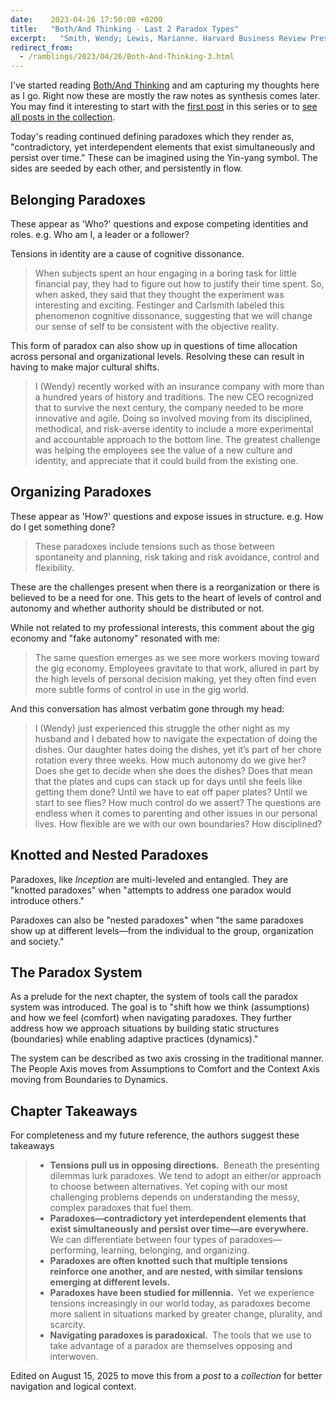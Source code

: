 ```yaml
---
date:    2023-04-26 17:50:00 +0200
title:   "Both/And Thinking - Last 2 Paradox Types"
excerpt:   "Smith, Wendy; Lewis, Marianne. Harvard Business Review Press"
redirect_from:
  - /ramblings/2023/04/26/Both-And-Thinking-3.html
---
```


I've started reading [Both/And Thinking](https://bothandthinking.net) and am capturing my thoughts here as I go.  Right now these are mostly the raw notes as synthesis comes later.  You may find it interesting to start with the [first post](/colls/both-and-thinking/1/) in this series or to [see all posts in the collection](/colls/both-and-thinking/index.html).

Today's reading continued defining paradoxes which they render as, "contradictory, yet interdependent elements that exist simultaneously and persist over time."  These can be imagined using the Yin-yang symbol.  The sides are seeded by each other, and persistently in flow.

## Belonging Paradoxes

These appear as 'Who?' questions and expose competing identities and roles.  e.g. Who am I, a leader or a follower?

Tensions in identity are a cause of cognitive dissonance.

> When subjects spent an hour engaging in a boring task for little financial pay, they had to figure out how to justify their time spent. So, when asked, they said that they thought the experiment was interesting and exciting. Festinger and Carlsmith labeled this phenomenon cognitive dissonance, suggesting that we will change our sense of self to be consistent with the objective reality.

This form of paradox can also show up in questions of time allocation across personal and organizational levels.  Resolving these can result in having to make major cultural shifts.

> I (Wendy) recently worked with an insurance company with more than a hundred years of history and traditions. The new CEO recognized that to survive the next century, the company needed to be more innovative and agile. Doing so involved moving from its disciplined, methodical, and risk-averse identity to include a more experimental and accountable approach to the bottom line. The greatest challenge was helping the employees see the value of a new culture and identity, and appreciate that it could build from the existing one.

## Organizing Paradoxes

These appear as 'How?' questions and expose issues in structure.  e.g. How do I get something done?

> These paradoxes include tensions such as those between spontaneity and planning, risk taking and risk avoidance, control and flexibility.

These are the challenges present when there is a reorganization or there is believed to be a need for one.  This gets to the heart of levels of control and autonomy and whether authority should be distributed or not.

While not related to my professional interests, this comment about the gig economy and "fake autonomy" resonated with me:

> The same question emerges as we see more workers moving toward the gig economy. Employees gravitate to that work, allured in part by the high levels of personal decision making, yet they often find even more subtle forms of control in use in the gig world.

And this conversation has almost verbatim gone through my head:

> I (Wendy) just experienced this struggle the other night as my husband and I debated how to navigate the expectation of doing the dishes. Our daughter hates doing the dishes, yet it’s part of her chore rotation every three weeks. How much autonomy do we give her? Does she get to decide when she does the dishes? Does that mean that the plates and cups can stack up for days until she feels like getting them done? Until we have to eat off paper plates? Until we start to see flies? How much control do we assert? The questions are endless when it comes to parenting and other issues in our personal lives. How flexible are we with our own boundaries? How disciplined?

## Knotted and Nested Paradoxes

Paradoxes, like *Inception* are multi-leveled and entangled.  They are "knotted paradoxes" when "attempts to address one paradox would introduce others."

Paradoxes can also be "nested paradoxes" when "the same paradoxes show up at different levels—from the individual to the group, organization and society."

## The Paradox System

As a prelude for the next chapter, the system of tools call the paradox system was introduced.  The goal is to "shift how we think (assumptions) and how we feel (comfort) when navigating paradoxes. They further address how we approach situations by building static structures (boundaries) while enabling adaptive practices (dynamics)."

The system can be described as two axis crossing in the traditional manner.  The People Axis moves from Assumptions to Comfort and the Context Axis moving from Boundaries to Dynamics.

## Chapter Takeaways

For completeness and my future reference, the authors suggest these takeaways

> - **Tensions pull us in opposing directions.**  Beneath the presenting dilemmas lurk paradoxes. We tend to adopt an either/or approach to choose between alternatives. Yet coping with our most challenging problems depends on understanding the messy, complex paradoxes that fuel them. 
> - **Paradoxes—contradictory yet interdependent elements that exist simultaneously and persist over time—are everywhere.**  We can differentiate between four types of paradoxes—performing, learning, belonging, and organizing.
>- **Paradoxes are often knotted such that multiple tensions reinforce one another, and are nested, with similar tensions emerging at different levels.**
> - **Paradoxes have been studied for millennia.**  Yet we experience tensions increasingly in our world today, as paradoxes become more salient in situations marked by greater change, plurality, and scarcity. 
> - **Navigating paradoxes is paradoxical.**  The tools that we use to take advantage of a paradox are themselves opposing and interwoven.

Edited on August 15, 2025 to move this from a *post* to a *collection* for better navigation and logical context.
